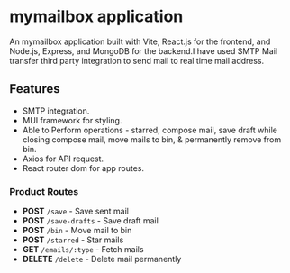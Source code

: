 # mymailbox application

An mymailbox application built with Vite, React.js for the frontend, and Node.js, Express, and MongoDB for the backend.I have used SMTP Mail transfer third party integration to send mail to real time mail address.

## Features

- SMTP integration.
- MUI framework for styling.
- Able to Perform operations - starred, compose mail, save draft while closing compose mail, move mails to bin, & permanently remove from bin.
- Axios for API request.
- React router dom for app routes.

### Product Routes

- **POST** `/save` - Save sent mail
- **POST** `/save-drafts` - Save draft mail
- **POST** `/bin` - Move mail to bin
- **POST** `/starred` - Star mails
- **GET** `/emails/:type` - Fetch mails 
- **DELETE** `/delete` - Delete mail permanently